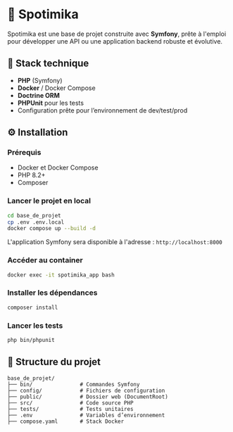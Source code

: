 # 🎵 Spotimika

Spotimika est une base de projet construite avec **Symfony**, prête à l'emploi pour développer une API ou une application backend robuste et évolutive.

## 🧰 Stack technique

- **PHP** (Symfony)
- **Docker** / Docker Compose
- **Doctrine ORM**
- **PHPUnit** pour les tests
- Configuration prête pour l’environnement de dev/test/prod

## ⚙️ Installation

### Prérequis

- Docker et Docker Compose
- PHP 8.2+
- Composer

### Lancer le projet en local

```bash
cd base_de_projet
cp .env .env.local
docker compose up --build -d
```

L'application Symfony sera disponible à l'adresse : `http://localhost:8000`

### Accéder au container

```bash
docker exec -it spotimika_app bash
```

### Installer les dépendances

```bash
composer install
```

### Lancer les tests

```bash
php bin/phpunit
```

## 🧪 Structure du projet

```
base_de_projet/
├── bin/               # Commandes Symfony
├── config/            # Fichiers de configuration
├── public/            # Dossier web (DocumentRoot)
├── src/               # Code source PHP
├── tests/             # Tests unitaires
├── .env               # Variables d’environnement
├── compose.yaml       # Stack Docker
```


